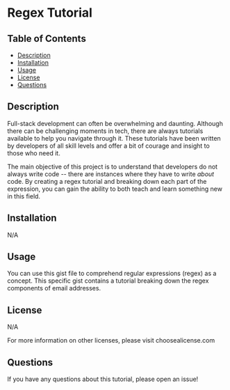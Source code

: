 # Regex Tutorial

## Table of Contents
- [Description](#description)
- [Installation](#installation)
- [Usage](#usage)
- [License](#license)
- [Questions](#questions)

## Description 

Full-stack development can often be overwhelming and daunting. Although there can be challenging moments in tech, there are always tutorials available to help you navigate through it. These tutorials have been written by developers of all skill levels and offer a bit of courage and insight to those who need it. 

The main objective of this project is to understand that developers do not always write code -- there are instances where they have to write *about* code. By creating a regex tutorial and breaking down each part of the expression, you can gain the ability to both teach and learn something new in this field. 


## Installation 

N/A

## Usage

You can use this gist file to comprehend regular expressions (regex) as a concept. This specific gist contains a tutorial breaking down the regex components of email addresses. 

## License 

N/A

For more information on other licenses, please visit choosealicense.com 

## Questions 

If you have any questions about this tutorial, please open an issue! 
